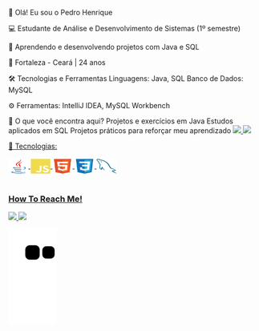 👋 Olá! Eu sou o Pedro Henrique

💻 Estudante de Análise e Desenvolvimento de Sistemas (1º semestre)

🚀 Aprendendo e desenvolvendo projetos com Java e SQL

📍 Fortaleza - Ceará | 24 anos

🛠️ Tecnologias e Ferramentas
Linguagens: Java, SQL
Banco de Dados: MySQL

⚙️ Ferramentas: IntelliJ IDEA, MySQL Workbench

📂 O que você encontra aqui?
Projetos e exercícios em Java
Estudos aplicados em SQL
Projetos práticos para reforçar meu aprendizado
  <a href="https://github.com/ProjectPedro">
  <img height="180em" src="https://github-readme-stats.vercel.app/api?username=ProjectPedro&show_icons=true&theme=tokyonight&include_all_commits=true&count_private=true"/>
  <img height="180em" src="https://github-readme-stats.vercel.app/api/top-langs/?username=ProjectPedro&layout=compact&langs_count=6&theme=tokyonight"/>
</div>
🚀 Tecnologias:
<div style="display: inline_block"><br>
  <img align="center" alt="JAVA" height="30" width="40" src="https://raw.githubusercontent.com/devicons/devicon/master/icons/java/java-original.svg" >
  <img align="center" alt="Js" height="30" width="40" src="https://raw.githubusercontent.com/devicons/devicon/master/icons/javascript/javascript-plain.svg">
  <img align="center" alt="HTML" height="30" width="40" src="https://raw.githubusercontent.com/devicons/devicon/master/icons/html5/html5-original.svg">
  <img align="center" alt="CSS" height="30" width="40" src="https://raw.githubusercontent.com/devicons/devicon/master/icons/css3/css3-original.svg">
  <img align="center" alt="MySQL" height="30" width="40" src="https://raw.githubusercontent.com/devicons/devicon/master/icons/mysql/mysql-original.svg">

</div>
 
 <br>
 
  ### How To Reach Me!
 
<div> 
  <a href="https://www.instagram.com/pedro_henriquebrz/" target="_blank"><img src="https://img.shields.io/badge/-Instagram-%23E4405F?style=for-the-badge&logo=instagram&logoColor=white" target="_blank"> 
  <a href="https://www.linkedin.com/in/pedro-henrique-9416aa276/" target="_blank"><img src="https://img.shields.io/badge/-LinkedIn-%230077B5?style=for-the-badge&logo=linkedin&logoColor=white" target="_blank"></a> 
 
  ![Snake animation](https://github.com/ProjectPedro/ProjectPedro/blob/output/github-contribution-grid-snake.svg)

</div>
